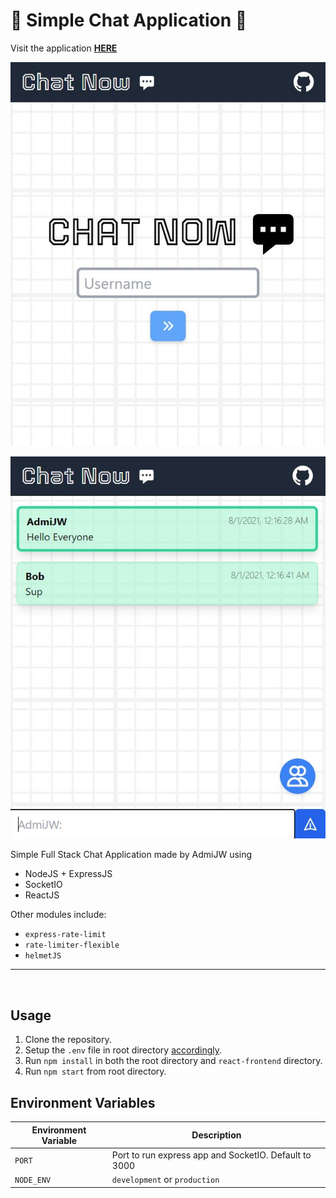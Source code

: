 # 💬 Simple Chat Application 💬

Visit the application [__HERE__](https://chat-n0w.herokuapp.com/)

![Screenshot of the Application 1](./src/screenshot1.JPG)

![Screenshot of the Application 2](./src/screenshot2.JPG)

Simple Full Stack Chat Application made by AdmiJW using

* NodeJS + ExpressJS
* SocketIO
* ReactJS

Other modules include:

* `express-rate-limit`
* `rate-limiter-flexible`
* `helmetJS`

---
<br>

## Usage

1. Clone the repository. 
1. Setup the `.env` file in root directory [accordingly](#Environment-Variables). 
1. Run `npm install` in both the root directory and `react-frontend` directory. 
1. Run `npm start` from root directory.

## Environment Variables

| Environment Variable | Description |
|-|-|
| `PORT` | Port to run express app and SocketIO. Default to 3000 |
| `NODE_ENV` | `development` or `production` |

